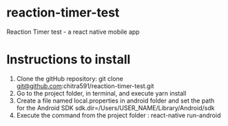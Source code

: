 # reaction-timer-test
Reaction Timer test - a react native mobile app

# Instructions to install

1. Clone the gitHub repository: git clone git@github.com:chitra591/reaction-timer-test.git
2. Go to the project folder, in terminal, and execute yarn install
3. Create a file named local.properties in android folder and set the path for the Android SDK  sdk.dir=/Users/USER_NAME/Library/Android/sdk
4. Execute the command from the project folder : react-native run-android
